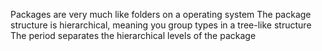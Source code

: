Packages are very much like folders on a operating system
The package structure is hierarchical, meaning you group types in a tree-like structure
The period separates the hierarchical levels of the package
